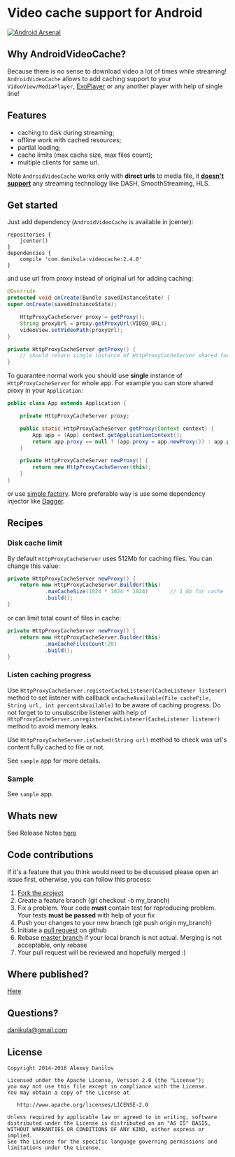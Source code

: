 # Video cache support for Android
[![Android Arsenal](https://img.shields.io/badge/Android%20Arsenal-AndroidVideoCache-brightgreen.svg?style=flat)](http://android-arsenal.com/details/1/1751)

## Why AndroidVideoCache?
Because there is no sense to download video a lot of times while streaming!
`AndroidVideoCache` allows to add caching support to your `VideoView/MediaPlayer`, [ExoPlayer](https://github.com/danikula/ExoPlayer/commit/6110be8559f003f98020ada8c5e09691b67aaff4) or any another player with help of single line!

## Features
- caching to disk during streaming;
- offline work with cached resources;
- partial loading;
- cache limits (max cache size, max files count);
- multiple clients for same url.

Note `AndroidVideoCache` works only with **direct urls** to media file, it  [**doesn't support**](https://github.com/danikula/AndroidVideoCache/issues/19) any streaming technology like DASH, SmoothStreaming, HLS.  

## Get started
Just add dependency (`AndroidVideoCache` is available in jcenter):
```
repositories {
    jcenter()
}
dependencies {
    compile 'com.danikula:videocache:2.4.0'
}
```

and use url from proxy instead of original url for adding caching:

```java
@Override
protected void onCreate(Bundle savedInstanceState) {
super.onCreate(savedInstanceState);

    HttpProxyCacheServer proxy = getProxy();
    String proxyUrl = proxy.getProxyUrl(VIDEO_URL);
    videoView.setVideoPath(proxyUrl);
}

private HttpProxyCacheServer getProxy() {
    // should return single instance of HttpProxyCacheServer shared for whole app.
}
```

To guarantee normal work you should use **single** instance of `HttpProxyCacheServer` for whole app.
For example you can store shared proxy in your `Application`:

```java
public class App extends Application {

    private HttpProxyCacheServer proxy;

    public static HttpProxyCacheServer getProxy(Context context) {
        App app = (App) context.getApplicationContext();
        return app.proxy == null ? (app.proxy = app.newProxy()) : app.proxy;
    }

    private HttpProxyCacheServer newProxy() {
        return new HttpProxyCacheServer(this);
    }
}
```

or use [simple factory](http://pastebin.com/s2fafSYS).
More preferable way is use some dependency injector like [Dagger](http://square.github.io/dagger/).

## Recipes
### Disk cache limit
By default `HttpProxyCacheServer` uses 512Mb for caching files. You can change this value:

```java
private HttpProxyCacheServer newProxy() {
    return new HttpProxyCacheServer.Builder(this)
            .maxCacheSize(1024 * 1024 * 1024)       // 1 Gb for cache
            .build();
}
```    

or can limit total count of files in cache: 

```java
private HttpProxyCacheServer newProxy() {
    return new HttpProxyCacheServer.Builder(this)
            .maxCacheFilesCount(20)
            .build();
}
```

### Listen caching progress
Use `HttpProxyCacheServer.registerCacheListener(CacheListener listener)` method to set listener with callback `onCacheAvailable(File cacheFile, String url, int percentsAvailable)` to be aware of caching progress. Do not forget to to unsubscribe listener with help of `HttpProxyCacheServer.unregisterCacheListener(CacheListener listener)` method to avoid memory leaks.

Use `HttpProxyCacheServer.isCached(String url)` method to check was url's content fully cached to file or not.

See `sample` app for more details.

### Sample
See `sample` app.

## Whats new
See Release Notes [here](https://github.com/danikula/AndroidVideoCache/releases)

## Code contributions
If it's a feature that you think would need to be discussed please open an issue first, otherwise, you can follow this process:

1. [Fork the project](http://help.github.com/fork-a-repo/)
2. Create a feature branch (git checkout -b my_branch)
3. Fix a problem. Your code **must** contain test for reproducing problem. Your tests **must be passed** with help of your fix
4. Push your changes to your new branch (git push origin my_branch)
5. Initiate a [pull request](http://help.github.com/send-pull-requests/) on github
6. Rebase [master branch](https://github.com/danikula/AndroidVideoCache) if your local branch is not actual. Merging is not acceptable, only rebase
6. Your pull request will be reviewed and hopefully merged :)

## Where published?
[Here](https://bintray.com/alexeydanilov/maven/videocache/view)

## Questions?
[danikula@gmail.com](mailto:danikula@gmail.com)

## License

    Copyright 2014-2016 Alexey Danilov

    Licensed under the Apache License, Version 2.0 (the "License");
    you may not use this file except in compliance with the License.
    You may obtain a copy of the License at

       http://www.apache.org/licenses/LICENSE-2.0

    Unless required by applicable law or agreed to in writing, software
    distributed under the License is distributed on an "AS IS" BASIS,
    WITHOUT WARRANTIES OR CONDITIONS OF ANY KIND, either express or implied.
    See the License for the specific language governing permissions and
    limitations under the License.

